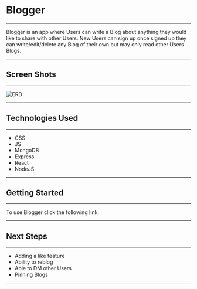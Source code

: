 # Blogger

---

Blogger is an app where Users can write a Blog about anything they would like to share with other Users. New Users can sign up once signed up they can write/edit/delete any Blog of their own but may only read other Users Blogs.

---

## Screen Shots

---


![ERD](https://i.imgur.com/i1wzKQb.png)



---

## Technologies Used

---

* CSS
* JS
* MongoDB
* Express
* React
* NodeJS

---

## Getting Started

---

To use Blogger click the following link:




---

## Next Steps

---

* Adding a like feature
* Ability to reblog
* Able to DM other Users
* Pinning Blogs

---


